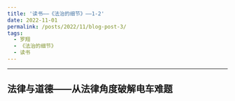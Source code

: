 ```yaml
---
title: '读书——《法治的细节》——1-2'
date: 2022-11-01
permalink: /posts/2022/11/blog-post-3/
tags:
  - 罗翔
  - 《法治的细节》
  - 读书
---
```


--------

## 法律与道德——从法律角度破解电车难题

